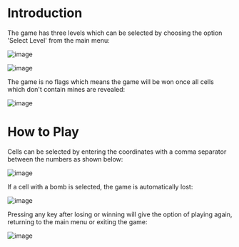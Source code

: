 # Introduction
The game has three levels which can be selected by choosing the option 'Select Level' from the main menu:

![image](https://github.com/user-attachments/assets/542351df-dd62-4414-9128-378716d87159)

![image](https://github.com/user-attachments/assets/43ffaa2f-fd6a-4ca7-adf6-7a6044a4be30)

The game is no flags which means the game will be won once all cells which don't contain mines are revealed:

![image](https://github.com/user-attachments/assets/07f41ce9-4f0d-44f4-8674-4da72e1db1de)

# How to Play
Cells can be selected by entering the coordinates with a comma separator between the numbers as shown below:

![image](https://github.com/user-attachments/assets/2e597924-a564-497f-891e-171c96a232ea)

If a cell with a bomb is selected, the game is automatically lost:

![image](https://github.com/user-attachments/assets/5eaee981-f15f-44ad-a35d-639a267192a5)

Pressing any key after losing or winning will give the option of playing again, returning to the main menu or exiting the game:

![image](https://github.com/user-attachments/assets/75979511-df85-4a2c-be78-048ded65522e)
